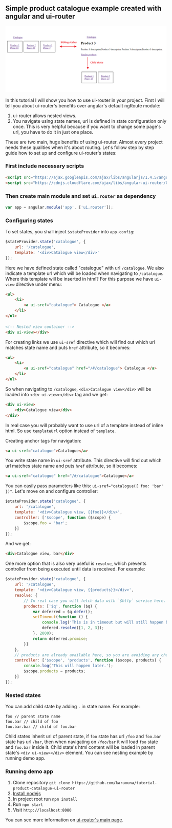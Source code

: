 ## Simple product catalogue example created with angular and ui-router

![diagram](./screens/diagram.png)

In this tutorial I will show you how to use ui-router in your project. First I will tell you about ui-router's benefits over angular's default ngRoute module:

1. ui-router allows nested views.
2. You navigate using state names, url is defined in state configuration only once. This is very helpful because if you want to change some page's url, you have to do it in just one place.

These are two main, huge benefits of using ui-router. Almost every project needs these qualities when it's about routing. Let's follow step by step guide how to set up and configure ui-router's states:

### First include necessary scripts

```html
<script src="https://ajax.googleapis.com/ajax/libs/angularjs/1.4.5/angular.min.js"></script>
<script src="https://cdnjs.cloudflare.com/ajax/libs/angular-ui-router/0.2.18/angular-ui-router.min.js"></script>
```
    
### Then create main module and set `ui.router` as dependency

```javascript
var app = angular.module('app', ['ui.router']);
```

### Configuring states
To set states, you shall inject `$stateProvider` into `app.config`:

```javascript
$stateProvider.state('catalogue', {
    url: '/catalogue',
    template: '<div>Catalogue view</div>'
});
```

Here we have defined state called "catalogue" with url `/catalogue`. We also indicate a template url which will be loaded when navigating to `/catalogue`. Where this template will be inserted in html? For this purpose we have `ui-view` directive under menu:

```html
<ul>
    <li>
        <a ui-sref="catalogue"> Catalogue </a>
    </li>
</ul>
        
<!-- Nested view container -->
<div ui-view></div>
```

For creating links we use `ui-sref` directive which will find out which url matches state name and puts `href` attribute, so it becomes:

```html
<ul>
    <li>
        <a ui-sref="catalogue" href="/#/catalogue"> Catalogue </a>
    </li>
</ul>
```





So when navigating to `/catalogue`, `<div>Catalogue view</div>` will be loaded into `<div ui-view></div>` tag and we get:

```html
<div ui-view>
    <div>Catalogue view</div>
</div>
```

In real case you will probably want to use url of a template instead of inline html. So use `templateUrl` option instead of `template`.

Creating anchor tags for navigation:

```html
<a ui-sref="catalogue">Catalogue</a>
```

You write state name in `ui-sref` attribute. This directive will find out which url matches state name and puts `href` attribute, so it becomes:

```html
<a ui-sref="catalogue" href="/#/catalogue">Catalogue</a>
```

You can easily pass parameters like this: `ui-sref="catalogue({ foo: 'bar' })"`. Let's move on and configure controller:

```javascript
$stateProvider.state('catalogue', {
    url: '/catalogue',
    template: '<div>Catalogue view, {{foo}}</div>',
    controller: ['$scope', function ($scope) {
        $scope.foo = 'bar';
    }]
});
```

And we get:

```html
<div>Catalogue view, bar</div>
```

One more option that is also very useful is `resolve`, which prevents controller from being executed until data is received. For example:

```javascript
$stateProvider.state('catalogue', {
    url: '/catalogue',
    template: '<div>Catalogue view, {{products}}</div>',
    resolve: {
        // In real case you will fetch data with `$http` service here.
        products: ['$q', function ($q) {
            var deferred = $q.defer();
            setTimeout(function () {
                console.log('This is in timeout but will still happen before controller executes.');
                defered.resolve([1, 2, 3]);
            }, 2000);
            return deferred.promise;
        }]
    },
    // products are already available here, so you are avoiding any checks if products are loaded or not yet.
    controller: ['$scope', 'products', function ($scope, products) {
        console.log('This will happen later.');
        $scope.products = products;
    }]
});
```

### Nested states
You can add child state by adding `.` in state name. For example:

    foo // parent state name
    foo.bar // child of foo
    foo.bar.baz // child of foo.bar
    
Child states inherit url of parent state, if `foo` state has url `/foo` and `foo.bar` state has url `/bar`, then when navigating on `/foo/bar` it will load `foo` state and `foo.bar` inside it. Child state's html content will be loaded in parent state's `<div ui-view></div>` element. You can see nesting example by running demo app.

### Running demo app
1. Clone repository `git clone https://github.com/karaxuna/tutorial-product-catalogue-ui-router`
2. [Install nodejs](https://nodejs.org/en/download/)
3. In project root run `npm install`
4. Run `npm start`
5. Visit `http://localhost:8080`

You can see more information on [ui-router's main page](https://angular-ui.github.io/ui-router/site/#/api/ui.router).
